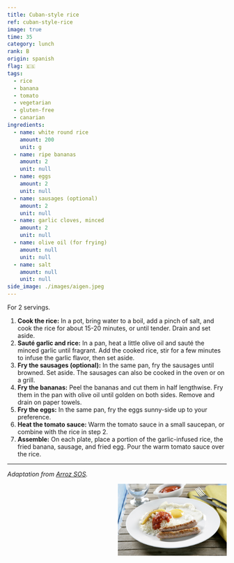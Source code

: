 ```yaml
---
title: Cuban-style rice
ref: cuban-style-rice
image: true
time: 35
category: lunch
rank: B
origin: spanish
flag: 🇪🇸
tags:
  - rice
  - banana
  - tomato
  - vegetarian
  - gluten-free
  - canarian
ingredients:
  - name: white round rice
    amount: 200
    unit: g
  - name: ripe bananas
    amount: 2
    unit: null
  - name: eggs
    amount: 2
    unit: null
  - name: sausages (optional)
    amount: 2
    unit: null
  - name: garlic cloves, minced
    amount: 2
    unit: null
  - name: olive oil (for frying)
    amount: null
    unit: null
  - name: salt
    amount: null
    unit: null
side_image: ./images/aigen.jpeg
---
```


For 2 servings.

1. **Cook the rice:** In a pot, bring water to a boil, add a pinch of salt, and cook the rice for about 15-20 minutes, or until tender. Drain and set aside.
2. **Sauté garlic and rice:** In a pan, heat a little olive oil and sauté the minced garlic until fragrant. Add the cooked rice, stir for a few minutes to infuse the garlic flavor, then set aside.
3. **Fry the sausages (optional):** In the same pan, fry the sausages until browned. Set aside. The sausages can also be cooked in the oven or on a grill.
4. **Fry the bananas:** Peel the bananas and cut them in half lengthwise. Fry them in the pan with olive oil until golden on both sides. Remove and drain on paper towels.
5. **Fry the eggs:** In the same pan, fry the eggs sunny-side up to your preference.
6. **Heat the tomato sauce:** Warm the tomato sauce in a small saucepan, or combine with the rice in step 2.
7. **Assemble:** On each plate, place a portion of the garlic-infused rice, the fried banana, sausage, and fried egg. Pour the warm tomato sauce over the rice.

---

_Adaptation from [Arroz SOS](https://www.arrozsos.es/recetas/arroz-a-la-cubana/)._

<img src="images/cuban_style_rice.jpg" style="width:250px; float:right;"/>